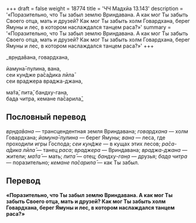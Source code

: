 +++
draft = false
weight = 18774
title = 'ЧЧ Мадхйа 13.143'
description = '«Поразительно, что Ты забыл землю Вриндавана. А как мог Ты забыть Своего отца, мать и друзей? Как мог Ты забыть холм Говардхана, берег Ямуны и лес, в котором наслаждался танцем раса?»'
summary = '«Поразительно, что Ты забыл землю Вриндавана. А как мог Ты забыть Своего отца, мать и друзей? Как мог Ты забыть холм Говардхана, берег Ямуны и лес, в котором наслаждался танцем раса?»'
+++

_вр̣нда̄вана, говардхана,  
  
йамуна̄-пулина, вана,  
сеи кун̃дже ра̄са̄дика лӣла̄  
сеи враджера враджа-джана,  
  
ма̄та̄, пита̄, бандху-ган̣а,  
бад̣а читра, кемане па̄сарила̄_

## Пословный перевод

_вр̣нда̄вана_ — трансцендентная земля Вриндавана; _говардхана_ — холм Говардхана; _йамуна̄_\-_пулина_ — берег Ямуны; _вана_ — леса, где проходили игры Господа; _сеи_ _кун̃дже_ — в кущах этих лесов; _ра̄са_\-_а̄дика_ _лӣла̄_ — танец _раса_; _враджера_ — Вриндавана; _враджа_\-_джана_ — жители; _ма̄та̄_ — мать; _пита̄_ — отец; _бандху_\-_ган̣а_ — друзья; _бад̣а_ _читра_ — поразительно; _кемане_ _па̄сарила̄_ — как Ты забыл.

## Перевод

**«Поразительно, что Ты забыл землю Вриндавана. А как мог Ты забыть Своего отца, мать и друзей? Как мог Ты забыть холм Говардхана, берег Ямуны и лес, в котором наслаждался танцем раса?»**
